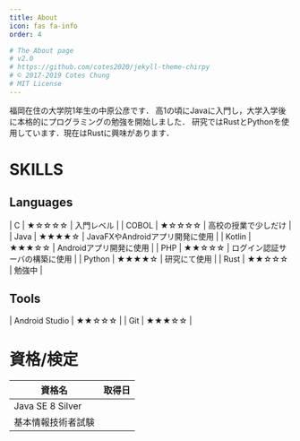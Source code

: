 ```yaml
---
title: About
icon: fas fa-info
order: 4

# The About page
# v2.0
# https://github.com/cotes2020/jekyll-theme-chirpy
# © 2017-2019 Cotes Chung
# MIT License
---
```

福岡在住の大学院1年生の中原公彦です．
高1の頃にJavaに入門し，大学入学後に本格的にプログラミングの勉強を開始しました．
研究ではRustとPythonを使用しています．現在はRustに興味があります．

# SKILLS
## Languages

| C | ★☆☆☆☆ | 入門レベル |
| COBOL | ★☆☆☆☆ | 高校の授業で少しだけ |
| Java | ★★★★☆ | JavaFXやAndroidアプリ開発に使用 |
| Kotlin | ★★★☆☆ | Androidアプリ開発に使用 |
| PHP | ★★☆☆☆ | ログイン認証サーバの構築に使用 |
| Python | ★★★★☆ | 研究にて使用 |
| Rust | ★★☆☆☆ | 勉強中 |

## Tools

| Android Studio | ★★☆☆☆ |
| Git | ★★★☆☆ |


# 資格/検定

| 資格名 | 取得日 |
| --- | --- |
| Java SE 8 Silver | |
| 基本情報技術者試験 | |

 

